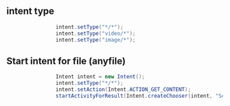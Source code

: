 
## intent type
```java 
                intent.setType("*/*");
                intent.setType("video/*");
                intent.setType("image/*");

```

## Start intent for file (anyfile)
```java 
                Intent intent = new Intent();
                intent.setType("*/*");
                intent.setAction(Intent.ACTION_GET_CONTENT);
                startActivityForResult(Intent.createChooser(intent, "Select Picture"), PICK_FILE_CODE);

```
